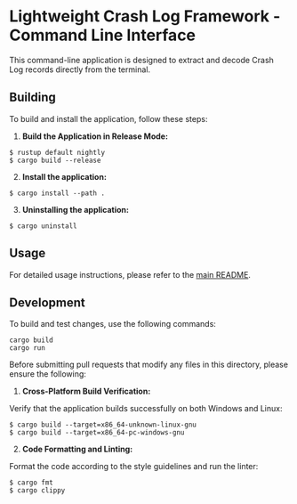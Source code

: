 # Lightweight Crash Log Framework - Command Line Interface

This command-line application is designed to extract and decode Crash Log
records directly from the terminal.

## Building

To build and install the application, follow these steps:

1. **Build the Application in Release Mode:**
  
  ```
  $ rustup default nightly
  $ cargo build --release
  ```

2. **Install the application:**

  ```
  $ cargo install --path .
  ```

3. **Uninstalling the application:**

  ```
  $ cargo uninstall
  ```

## Usage

For detailed usage instructions, please refer to the
[main README](../README.md#Usage).

## Development

To build and test changes, use the following commands:

```
cargo build
cargo run
```

Before submitting pull requests that modify any files in this directory, please
ensure the following:

1. **Cross-Platform Build Verification:**

  Verify that the application builds successfully on both Windows and Linux:

  ```
  $ cargo build --target=x86_64-unknown-linux-gnu
  $ cargo build --target=x86_64-pc-windows-gnu
  ```

2. **Code Formatting and Linting:**

  Format the code according to the style guidelines and run the linter:

  ```
  $ cargo fmt
  $ cargo clippy
  ```
